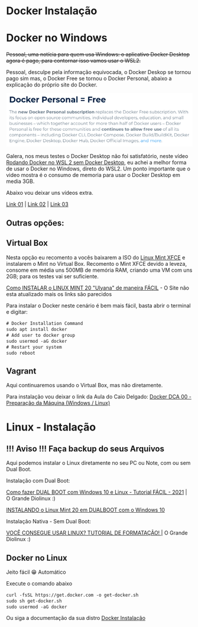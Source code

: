 # Docker Instalação

# Docker no Windows

~~Pessoal, uma notícia para quem usa Windows: o aplicativo Docker Desktop agora é pago, para contornar isso vamos usar o WSL2.~~

Pessoal, desculpe pela informação equivocada, o Docker Deskop se tornou pago sim mas, o Docker Free se tornou o Docker Personal, abaixo a explicação do próprio site do Docker.

![docker-personal](https://github.com/snydermacedo/Aula_Docker/blob/main/img/docker-personal.png)

Galera, nos meus testes o Docker Desktop não foi satisfatório, neste vídeo [Rodando Docker no WSL 2 sem Docker Desktop](https://youtu.be/wpdcGgRY5kk), eu achei a melhor forma de usar o Docker no Windows, direto do WSL2. Um ponto importante que o video mostra é o consumo de memoria para usar o Docker Desktop em media 3GB.

Abaixo vou deixar uns vídeos extra.

[Link 01](https://pureinfotech.com/install-windows-subsystem-linux-2-windows-10/) | [Link 02](https://youtu.be/05YN8F8ajBc) | [Link 03](https://youtu.be/np_vyd7QlXk)

Outras opções:
-

Virtual Box
-

Nesta opção eu recomento a vocês baixarem a ISO do [Linux Mint XFCE](https://www.linuxmint.com/edition.php?id=290) e instalarem o Mint no Virtual Box.
Recomento o Mint XFCE devido a leveza, consome em média uns 500MB de memória RAM, criando uma VM com uns 2GB; para os testes vai ser suficiente.

[Como INSTALAR o LINUX MINT 20 "Ulyana" de maneira FÁCIL](https://www.youtube.com/watch?v=QMdbSULEUXA) - O Site não esta atualizado mais os links são parecidos

Para instalar o Docker neste cenário é bem mais fácil, basta abrir o terminal e digitar:
```shell
# Docker Installation Command
sudo apt install docker
# Add user to docker group
sudo usermod -aG docker
# Restart your system
sudo reboot
```

Vagrant
-

Aqui continuaremos usando o Virtual Box, mas não diretamente.

Para instalação vou deixar o link da Aula do Caio Delgado: [Docker DCA 00 - Preparação da Máquina (Windows / Linux)](https://www.youtube.com/watch?v=U-GGoWq26C4&t=386s)

# Linux - Instalação
!!! Aviso !!! Faça backup do seus Arquivos
-

Aqui podemos instalar o Linux diretamente no seu PC ou Note, com ou sem Dual Boot.

Instalação com Dual Boot:

[Como fazer DUAL BOOT com Windows 10 e Linux - Tutorial FÁCIL - 2021](https://www.youtube.com/watch?v=6D6L9Wml1oY) | O Grande Diolinux :)

[INSTALANDO o Linux Mint 20 em DUALBOOT com o Windows 10](https://www.youtube.com/watch?v=jg77APaMUlQ)

Instalação Nativa - Sem Dual Boot:

[VOCÊ CONSEGUE USAR LINUX? TUTORIAL DE FORMATAÇÃO! ](https://www.youtube.com/watch?v=WgJksOkfnTQ&t=0s) | O Grande Diolinux :)

Docker no Linux
-

Jeito fácil 😁 Automático

Execute o comando abaixo
```shell
curl -fsSL https://get.docker.com -o get-docker.sh
sudo sh get-docker.sh
sudo usermod -aG docker
```

Ou siga a documentação da sua distro
[Docker Instalação](https://docs.docker.com/engine/install/)
